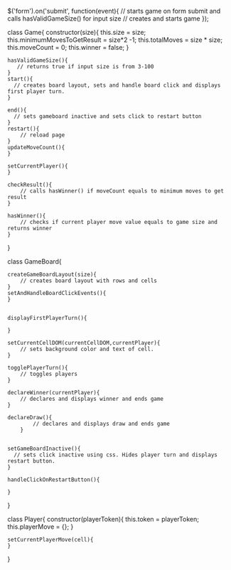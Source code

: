 $('form').on('submit', function(event){
    // starts game on form submit and calls hasValidGameSize() for input size
    // creates and starts game
}); 

class Game{
    constructor(size){
        this.size = size;
        this.minimumMovesToGetResult = size*2 -1;
        this.totalMoves = size * size;
        this.moveCount = 0;
        this.winner = false;
    }

    hasValidGameSize(){
       // returns true if input size is from 3-100
    }
    start(){
      // creates board layout, sets and handle board click and displays first player turn.
    }

    end(){
      // sets gameboard inactive and sets click to restart button
    }
    restart(){
        // reload page
    }
    updateMoveCount(){
    }
    
    setCurrentPlayer(){
    }

    checkResult(){
        // calls hasWinner() if moveCount equals to minimum moves to get result
    }

    hasWinner(){
        // checks if current player move value equals to game size and returns winner
    }

}

class GameBoard{

    createGameBoardLayout(size){
        // creates board layout with rows and cells
    }
    setAndHandleBoardClickEvents(){
    }


    displayFirstPlayerTurn(){
        
    }

    setCurrentCellDOM(currentCellDOM,currentPlayer){
        // sets background color and text of cell. 
    }

    togglePlayerTurn(){
        // toggles players
    }

    declareWinner(currentPlayer){
        // declares and displays winner and ends game 
    }

    declareDraw(){
            // declares and displays draw and ends game
        }
    

    setGameBoardInactive(){
      // sets click inactive using css. Hides player turn and displays restart button.
    }

    handleClickOnRestartButton(){
        
    }
}

class Player{
    constructor(playerToken){
        this.token = playerToken;
        this.playerMove = {};
    }

    setCurrentPlayerMove(cell){
    }
}
